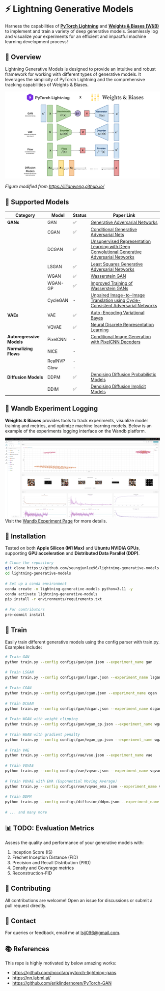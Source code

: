 # ⚡️ Lightning Generative Models
Harness the capabilities of **[PyTorch Lightning](https://lightning.ai/)** and **[Weights & Biases (W&B)](https://wandb.ai/site)** to implement and train a variety of deep generative models. Seamlessly log and visualize your experiments for an efficient and impactful machine learning development process!

## 👀 Overview
Lightning Generative Models is designed to provide an intuitive and robust framework for working with different types of generative models. It leverages the simplicity of PyTorch Lightning and the comprehensive tracking capabilities of Weights & Biases.

![generative_models](assets/generative_models.png)

*Figure modified from https://lilianweng.github.io/*

## 🌟 Supported Models

| Category             | Model    | Status | Paper Link                                                                                                             |
|----------------------|----------|--------|------------------------------------------------------------------------------------------------------------------------|
| **GANs**             | GAN      | ✅     | [Generative Adversarial Networks](https://arxiv.org/abs/1406.2661)                                                     |
|                      | CGAN     | ✅     | [Conditional Generative Adversarial Nets](https://arxiv.org/abs/1411.1784)                                             |
|                      | DCGAN    | ✅     | [Unsupervised Representation Learning with Deep Convolutional Generative Adversarial Networks](https://arxiv.org/abs/1511.06434) |
|                      | LSGAN    | ✅     | [Least Squares Generative Adversarial Networks](https://arxiv.org/abs/1611.04076)                                      |
|                      | WGAN     | ✅     | [Wasserstein GAN](https://arxiv.org/abs/1701.07875)                                                                    |
|                      | WGAN-GP  | ✅     | [Improved Training of Wasserstein GANs](https://arxiv.org/abs/1704.00028)                                              |
|                      | CycleGAN | -      | [Unpaired Image-to-Image Translation using Cycle-Consistent Adversarial Networks](https://junyanz.github.io/CycleGAN/) |
| **VAEs**             | VAE      | ✅     | [Auto-Encoding Variational Bayes](https://arxiv.org/abs/1312.6114)                                                     |
|                      | VQVAE    | ✅     | [Neural Discrete Representation Learning](https://arxiv.org/abs/1711.00937)                                            |
| **Autoregressive Models** | PixelCNN | -  | [Conditional Image Generation with PixelCNN Decoders](https://ar5iv.org/abs/1606.05328)                                |
| **Normalizing Flows**| NICE     | -      |                                                                                                                        |
|                      | RealNVP  | -      |                                                                                                                        |
|                      | Glow     | -      |                                                                                                                        |
| **Diffusion Models** | DDPM     | ✅     | [Denoising Diffusion Probabilistic Models](https://arxiv.org/abs/2006.11239)                                           |
|                      | DDIM     | ✅     | [Denoising Diffusion Implicit Models](https://arxiv.org/abs/2010.02502)                                               |

## 📝 Wandb Experiment Logging
**Weights & Biases** provides tools to track experiments, visualize model training and metrics, and optimize machine learning models. Below is an example of the experiments logging interface on the Wandb platform.

![Wandb Experiments](assets/wandb_experiments.png)
Visit the [Wandb Experiment Page](https://wandb.ai/i_am_seungjun/Lightning%2520generative%2520models?workspace%253Duser-i_am_seungjun) for more details.

## 🔧 Installation
Tested on both **Apple Silicon (M1 Max)** and **Ubuntu NVIDIA GPUs**, supporting **GPU acceleration** and **Distributed Data Parallel (DDP)**.

```bash
# Clone the repository
git clone https://github.com/seungjunlee96/lightning-generative-models.git
cd lightning-generative-models

# Set up a conda environment
conda create -n lightning-generative-models python=3.11 -y
conda activate lightning-generative-models
pip install -r environments/requirements.txt

# For contributors
pre-commit install
```

## 🚀 Train
Easily train different generative models using the config parser with train.py. Examples include:

```bash
# Train GAN
python train.py --config configs/gan/gan.json --experiment_name gan

# Train LSGAN
python train.py --config configs/gan/lsgan.json --experiment_name lsgan

# Train CGAN
python train.py --config configs/gan/cgan.json --experiment_name cgan

# Train DCGAN
python train.py --config configs/gan/dcgan.json --experiment_name dcgan

# Train WGAN with weight clipping
python train.py --config configs/gan/wgan_cp.json --experiment_name wgan_cp

# Train WGAN with gradient penalty
python train.py --config configs/gan/wgan_gp.json --experiment_name wgan_gp

# Train VAE
python train.py --config configs/vae/vae.json --experiment_name vae

# Train VQVAE
python train.py --config configs/vae/vqvae.json --experiment_name vqvae

# Train VQVAE with EMA (Exponential Moving Average)
python train.py --config configs/vae/vqvae_ema.json --experiment_name vqvae_ema

# Train DDPM
python train.py --config configs/diffusion/ddpm.json --experiment_name ddpm --max_epochs 1000

# ... and many more
```

## 📊 TODO: Evaluation Metrics
Assess the quality and performance of your generative models with:

1. Inception Score (IS)
2. Fréchet Inception Distance (FID)
3. Precision and Recall Distribution (PRD)
4. Density and Coverage metrics
5. Reconstruction-FID

## 🤝 Contributing
All contributions are welcome! Open an issue for discussions or submit a pull request directly.

## 📩 Contact
For queries or feedback, email me at lsjj096@gmail.com.

## 📚 References
This repo is highly motivated by below amazing works:
- https://github.com/nocotan/pytorch-lightning-gans
- https://nn.labml.ai/
- https://github.com/eriklindernoren/PyTorch-GAN
